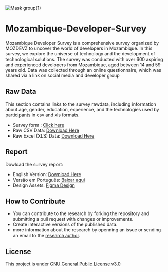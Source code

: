 
![Mask group(1)](https://github.com/mozdevz/Mozambique-Developer-Survey/assets/50568515/07c51e93-1c4e-48bc-88fb-ed675bab20da)

# Mozambique-Developer-Survey
Mozambique Developer Survey is a comprehensive survey organized by MOZDEVZ to uncover the world of developers in Mozambique. In this survey, we explore the universe of technology and the development of technological solutions. The survey was conducted with over 600 aspiring and experienced developers from Mozambique, aged between 14 and 59 years old. Data was collected through an online questionnaire, which was shared via a link on social media and developer group
## Raw Data
This section contains links to the  survey rawdata, including information about age, gender, education, experience, and the technologies used by participants in csv and xls formats.
- Survey form : [Click here](https://docs.google.com/document/d/14NZ_-Bdc4WRx-Jyc9mR2X32-HST1k-rv/edit?usp=sharing&ouid=104195983987021242816&rtpof=true&sd=true)
- Raw CSV Data: [Download Here](https://github.com/mozdevz/Mozambique-Developer-Survey/blob/Corrections/Mozambique%20Developer%20Survey%201st%20Ed%20-%20Data/Mozambique%20Developer%20Survey%201st%20Ed%20-%20Data%20.csv)
- Raw Excel (XLS) Data: [Download Here](https://github.com/mozdevz/Mozambique-Developer-Survey/blob/Corrections/Mozambique%20Developer%20Survey%201st%20Ed%20-%20Data/Mozambique%20Developer%20Survey%201st%20Ed%20-%20Data.xlsx)

## Report 
Dowload the survey report:
- English Version: [Download Here ](https://github.com/themisterpaps/mozdevsurvey/files/12666355/EN.Mozambique.Developer.Survey_compressed.pdf)
- Versão em Português: [Baixar aqui](https://github.com/themisterpaps/mozdevsurvey/files/12660961/PT.Mozambique.Developer.Survey_.pdf) 
- Design Assets: [Figma Design](https://www.figma.com/community/file/1292861029158540894/mozambique-developer-survey)


## How to Contribute
  - You can contribute to the research by forking the repository and submitting a pull request with changes or improvements.
  - Create interactive versions of the published data.
  - more information about the research by openning an issue or sending an email to the [research author](survey@mozdevz.org).


## License
This project is under [GNU General Public License v3.0](LICENSE)
